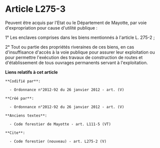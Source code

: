 # Article L275-3

Peuvent être acquis par l'Etat ou le Département de Mayotte, par voie d'expropriation pour cause d'utilité publique :

1° Les enclaves comprises dans les biens mentionnés à l'article L. 275-2 ;

2° Tout ou partie des propriétés riveraines de ces biens, en cas d'insuffisance d'accès à la voie publique pour assurer leur
exploitation ou pour permettre l'exécution des travaux de construction de routes et d'établissement de tous ouvrages
permanents servant à l'exploitation.

**Liens relatifs à cet article**

	**Codifié par**:

	  - Ordonnance n°2012-92 du 26 janvier 2012 - art. (V)

	**Créé par**:

	  - Ordonnance n°2012-92 du 26 janvier 2012 - art. (V)

	**Anciens textes**:

	  - Code forestier de Mayotte - art. L111-5 (VT)

	**Cite**:

	  - Code forestier (nouveau) - art. L275-2 (V)
